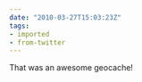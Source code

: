 ```yaml
---
date: "2010-03-27T15:03:23Z"
tags:
- imported
- from-twitter
---
```

That was an awesome geocache\!
